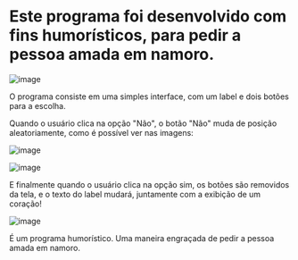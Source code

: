 <h1>Este programa foi desenvolvido com fins humorísticos, para pedir a pessoa amada em namoro. </h1>

![image](https://user-images.githubusercontent.com/82005636/185796220-038dc0f2-05fc-4b19-90b7-361aef42646d.png)

<p>O programa consiste em uma simples interface, com um label e dois botões para a escolha.</p>

<p>Quando o usuário clica na opção "Não", o botão "Não" muda de posição aleatoriamente, como é possível ver nas imagens:</p>

![image](https://user-images.githubusercontent.com/82005636/185796497-7c54eab3-b9e2-44cc-bfbe-1029f45eb480.png)

![image](https://user-images.githubusercontent.com/82005636/185796515-4f6b2b88-b773-4f8a-8187-9ee9cc3ee726.png)

<p>E finalmente quando o usuário clica na opção sim, os botões são removidos da tela, e o texto do label mudará, juntamente com a exibição de um coração!</p>

![image](https://user-images.githubusercontent.com/82005636/185796603-0d4db585-51c8-43b8-a8df-e90ed42b9b41.png)

<p>É um programa humorístico. Uma maneira engraçada de pedir a pessoa amada em namoro.</p>

